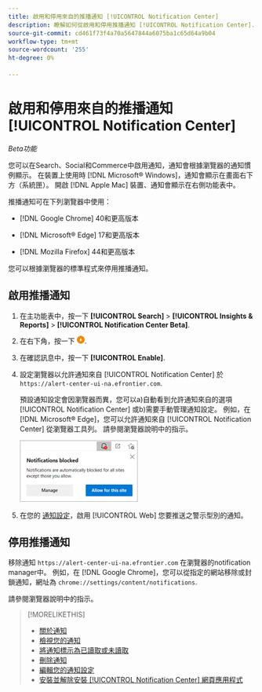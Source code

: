 ```yaml
---
title: 啟用和停用來自的推播通知 [!UICONTROL Notification Center]
description: 瞭解如何從啟用和停用推播通知 [!UICONTROL Notification Center].
source-git-commit: cd461f73f4a70a5647844a6075ba1c65d64a9b04
workflow-type: tm+mt
source-wordcount: '255'
ht-degree: 0%

---
```


# 啟用和停用來自的推播通知 [!UICONTROL Notification Center]

*Beta功能*

您可以在Search、Social和Commerce中啟用通知，通知會根據瀏覽器的通知慣例顯示。 在裝置上使用時 [!DNL Microsoft® Windows]，通知會顯示在畫面右下方（系統匣）。 開啟 [!DNL Apple Mac] 裝置、通知會顯示在右側功能表中。

推播通知可在下列瀏覽器中使用：

* [!DNL Google Chrome] 40和更高版本

* [!DNL Microsoft® Edge] 17和更高版本

* [!DNL Mozilla Firefox] 44和更高版本

您可以根據瀏覽器的標準程式來停用推播通知。

## 啟用推播通知

1. 在主功能表中，按一下 **[!UICONTROL Search]** > **[!UICONTROL Insights & Reports]** > **[!UICONTROL Notification Center Beta]**.

2. 在右下角，按一下 ![啟用推播通知](/help/search-social-commerce/assets/notifications-push.png "啟用推播通知").

3. 在確認訊息中，按一下 **[!UICONTROL Enable]**.

4. 設定瀏覽器以允許通知來自 [!UICONTROL Notification Center] 於`https://alert-center-ui-na.efrontier.com`.

   預設通知設定會因瀏覽器而異，您可以a)自動看到允許通知來自的選項 [!UICONTROL Notification Center] 或b)需要手動管理通知設定。 例如，在 [!DNL Microsoft® Edge]，您可以允許通知來自 [!UICONTROL Notification Center] 從瀏覽器工具列。 請參閱瀏覽器說明中的指示。

   ![在Microsoft Edge中管理通知設定的位置](/help/search-social-commerce/assets/notifications-blocked-dialog.png "在Microsoft® Edge中管理通知設定的位置")

5. 在您的 [通知設定](notification-edit.md)，啟用 [!UICONTROL Web] 您要推送之警示型別的通知。

## 停用推播通知

移除通知 `https://alert-center-ui-na.efrontier.com` 在瀏覽器的notification manager中。 例如，在 [!DNL Google Chrome]，您可以從指定的網站移除或封鎖通知，網址為 `chrome://settings/content/notifications`.

請參閱瀏覽器說明中的指示。

>[!MORELIKETHIS]
>
>* [關於通知](/help/search-social-commerce/notifications/notification-about.md)
>* [檢視您的通知](notification-view.md)
>* [將通知標示為已讀取或未讀取](notification-mark-read-unread.md)
>* [刪除通知](notification-delete.md)
>* [編輯您的通知設定](notification-edit.md)
>* [安裝並解除安裝 [!UICONTROL Notification Center] 網頁應用程式](notification-app-install-uninstall.md)

